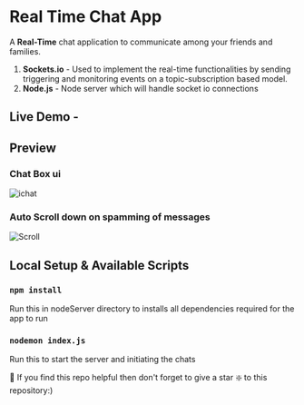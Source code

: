 Real Time Chat App
=======================
A **Real-Time** chat application to communicate among your friends and families.
1. **Sockets.io** - Used to implement the real-time functionalities by sending triggering and monitoring events on a topic-subscription based model.
2. **Node.js** - Node server which will handle socket io connections

## **Live Demo** - 

## Preview 
### Chat Box ui
![ichat](https://user-images.githubusercontent.com/56082750/122557280-359c4580-d05a-11eb-8cac-9a47f8b1a7f0.png)

### Auto Scroll down on spamming of messages
![Scroll](https://user-images.githubusercontent.com/56082750/122557380-55cc0480-d05a-11eb-9573-2fa4205d61c0.png)

## Local Setup & Available Scripts
### `npm install`
Run this in nodeServer directory to installs all dependencies required for the app to run

### `nodemon index.js`
Run this to start the server and initiating the chats


🙏 If you find this repo helpful then don't forget to give a star ❇️ to this repository:)